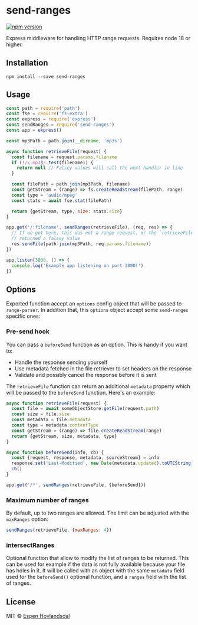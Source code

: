 # send-ranges

[![npm version](http://img.shields.io/npm/v/send-ranges.svg?style=flat-square)](https://www.npmjs.com/package/send-ranges)

Express middleware for handling HTTP range requests. Requires node 18 or higher.

## Installation

```
npm install --save send-ranges
```

## Usage

```js
const path = require('path')
const fse = require('fs-extra')
const express = require('express')
const sendRanges = require('send-ranges')
const app = express()

const mp3Path = path.join(__dirname, 'mp3s')

async function retrieveFile(request) {
  const filename = request.params.filename
  if (!/\.mp3$/.test(filename)) {
    return null // Falsey values will call the next handler in line
  }

  const filePath = path.join(mp3Path, filename)
  const getStream = (range) => fs.createReadStream(filePath, range)
  const type = 'audio/mpeg'
  const stats = await fse.stat(filePath)

  return {getStream, type, size: stats.size}
}

app.get('/:filename', sendRanges(retrieveFile), (req, res) => {
  // If we got here, this was not a range request, or the `retrieveFile` handler
  // returned a falsey value
  res.sendFile(path.join(mp3Path, req.params.filename))
})

app.listen(3000, () => {
  console.log('Example app listening on port 3000!')
})
```

## Options

Exported function accept an `options` config object that will be passed to
`range-parser`. In addition that, this `options` object accept some
`send-ranges` specific ones:

### Pre-send hook

You can pass a `beforeSend` function as an option. This is handy if you want to:

- Handle the response sending yourself
- Use metadata fetched in the file retriever to set headers on the response
- Validate and possibly cancel the response before it is sent

The `retrieveFile` function can return an additional `metadata` property which will be passed to the
`beforeSend` function. Here's an example:

```js
async function retrieveFile(request) {
  const file = await someObjectStore.getFile(request.path)
  const size = file.size
  const metadata = file.metadata
  const type = metadata.contentType
  const getStream = (range) => file.createReadStream(range)
  return {getStream, size, metadata, type}
}

async function beforeSend(info, cb) {
  const {request, response, metadata, sourceStream} = info
  response.set('Last-Modified', new Date(metadata.updated).toUTCString())
  cb()
}

app.get('/*', sendRanges(retrieveFile, {beforeSend}))
```

### Maximum number of ranges

By default, up to two ranges are allowed. The limit can be adjusted with the `maxRanges` option:

```js
sendRanges(retrieveFile, {maxRanges: 4})
```

### intersectRanges

Optional function that allow to modify the list of ranges to be returned. This
can be used for example if the data is not fully available because your file has
holes in it. It will be called with an object with the same `metadata` field
used for the `beforeSend()` optional function, and a `ranges` field with the
list of ranges.

## License

MIT © [Espen Hovlandsdal](https://espen.codes/)
